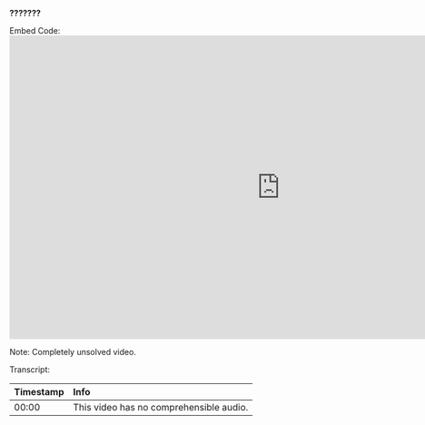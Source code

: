 **???????**

Embed Code: <iframe width="951" height="535" src="https://www.youtube.com/embed/1lu7BP0HilA?list=PL4xmbgoceX7XOLD11-Zf27sxoSjSK0c8W" title="???????" frameborder="0" allow="accelerometer; autoplay; clipboard-write; encrypted-media; gyroscope; picture-in-picture; web-share" referrerpolicy="strict-origin-when-cross-origin" allowfullscreen></iframe>

Note: Completely unsolved video.

Transcript:

| Timestamp | Info                                    |
|:----------|:----------------------------------------|
| 00:00     | This video has no comprehensible audio. |